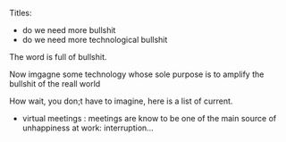 Titles:
- do we need more bullshit
- do we need more technological bullshit


The word is full of bullshit.

Now imgagne some technology whose sole purpose is to amplify the bullshit of the reall world

How wait, you don;t have to imagine, here is a list of current.

- virtual meetings
: meetings are know to be one of the main source of unhappiness at work:
interruption...
